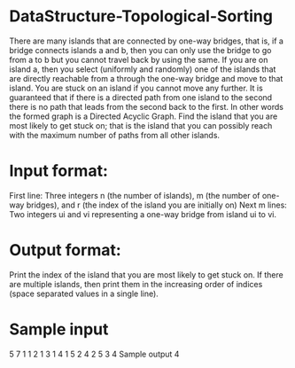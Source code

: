# DataStructure-Topological-Sorting
There are many islands that are connected by one-way bridges, that is, if a bridge connects
islands a and b, then you can only use the bridge to go from a to b but you cannot travel back
by using the same. If you are on island a, then you select (uniformly and randomly) one of
the islands that are directly reachable from a through the one-way bridge and move to that
island. You are stuck on an island if you cannot move any further. It is guaranteed that if
there is a directed path from one island to the second there is no path that leads from the
second back to the first. In other words the formed graph is a Directed Acyclic Graph.
Find the island that you are most likely to get stuck on; that is the island that you can
possibly reach with the maximum number of paths from all other islands.
# Input format:
First line: Three integers n (the number of islands), m (the number of one-way bridges), and r
(the index of the island you are initially on)
Next m lines: Two integers ui and vi representing a one-way bridge from island ui to vi.
# Output format:
Print the index of the island that you are most likely to get stuck on. If there are multiple
islands, then print them in the increasing order of indices (space separated values in a single
line).
# Sample input
5 7 1
1 2
1 3
1 4
1 5
2 4
2 5
3 4
Sample output
4
